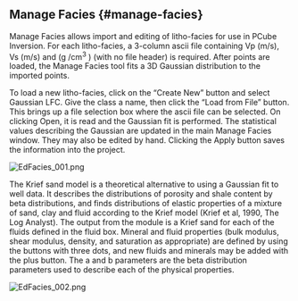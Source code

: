 ## Manage Facies {#manage-facies}

Manage Facies allows import and editing of litho-facies for use in PCube Inversion. For each litho-facies, a 3-column ascii file containing Vp (m/s), Vs (m/s) and (g /cm<sup>3</sup> ) (with no file header) is required. After points are loaded, the Manage Facies tool fits a 3D Gaussian distribution to the imported points.

To load a new litho-facies, click on the “Create New” button and select Gaussian LFC. Give the class a name, then click the “Load from File” button. This brings up a file selection box where the ascii file can be selected. On clicking Open, it is read and the Gaussian fit is performed. The statistical values describing the Gaussian are updated in the main Manage Facies window. They may also be edited by hand. Clicking the Apply button saves the information into the project.

![EdFacies_001.png](C:\Temp\Gitbook3\export\assets\edfacies001.png)

The Krief sand model is a theoretical alternative to using a Gaussian fit to well data. It describes the distributions of porosity and shale content by beta distributions, and finds distributions of elastic properties of a mixture of sand, clay and fluid according to the Krief model (Krief et al, 1990, The Log Analyst). The output from the module is a Krief sand for each of the fluids defined in the fluid box. Mineral and fluid properties (bulk modulus, shear modulus, density, and saturation as appropriate) are defined by using the buttons with three dots, and new fluids and minerals may be added with the plus button. The a and b parameters are the beta distribution parameters used to describe each of the physical properties.

![EdFacies_002.png](C:\Temp\Gitbook3\export\assets\edfacies002.png)